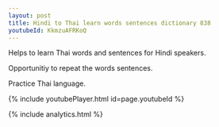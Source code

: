 ```yaml
---
layout: post
title: Hindi to Thai learn words sentences dictionary 838 
youtubeId: KkmzuAFRKoQ
---
```

 
 
Helps to learn Thai words and sentences for Hindi speakers.

Opportunitiy to repeat the words sentences. 

Practice Thai language. 
 
{% include youtubePlayer.html id=page.youtubeId %}
 
 
{% include analytics.html %}